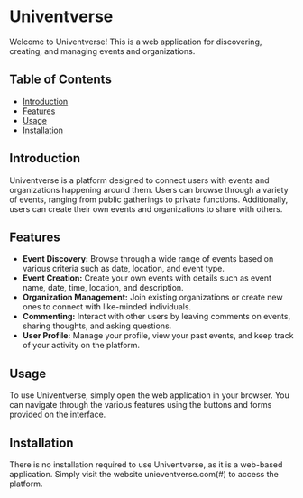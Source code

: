 # Univentverse

Welcome to Univentverse! This is a web application for discovering, creating, and managing events and organizations. 

## Table of Contents
- [Introduction](#introduction)
- [Features](#features)
- [Usage](#usage)
- [Installation](#installation)

## Introduction
Univentverse is a platform designed to connect users with events and organizations happening around them. Users can browse through a variety of events, ranging from public gatherings to private functions. Additionally, users can create their own events and organizations to share with others.

## Features
- **Event Discovery:** Browse through a wide range of events based on various criteria such as date, location, and event type.
- **Event Creation:** Create your own events with details such as event name, date, time, location, and description.
- **Organization Management:** Join existing organizations or create new ones to connect with like-minded individuals.
- **Commenting:** Interact with other users by leaving comments on events, sharing thoughts, and asking questions.
- **User Profile:** Manage your profile, view your past events, and keep track of your activity on the platform.

## Usage
To use Univentverse, simply open the web application in your browser. You can navigate through the various features using the buttons and forms provided on the interface. 

## Installation
There is no installation required to use Univentverse, as it is a web-based application. Simply visit the website unieventverse.com(#) to access the platform.
